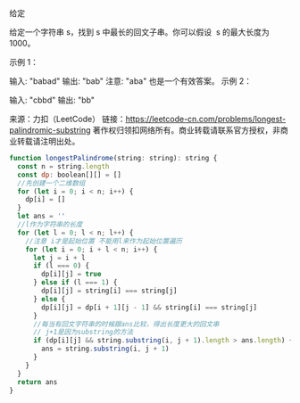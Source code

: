 给定

给定一个字符串 s，找到 s 中最长的回文子串。你可以假设  s 的最大长度为 1000。

示例 1：

输入: "babad"
输出: "bab"
注意: "aba" 也是一个有效答案。
示例 2：

输入: "cbbd"
输出: "bb"

来源：力扣（LeetCode）
链接：https://leetcode-cn.com/problems/longest-palindromic-substring
著作权归领扣网络所有。商业转载请联系官方授权，非商业转载请注明出处。

```js
function longestPalindrome(string: string): string {
  const n = string.length
  const dp: boolean[][] = []
  //先创建一个二维数组
  for (let i = 0; i < n; i++) {
    dp[i] = []
  }
  let ans = ''
  //l作为字符串的长度
  for (let l = 0; l < n; l++) {
    //注意 i才是起始位置 不能用l来作为起始位置遍历
    for (let i = 0; i + l < n; i++) {
      let j = i + l
      if (l === 0) {
        dp[i][j] = true
      } else if (l === 1) {
        dp[i][j] = string[i] === string[j]
      } else {
        dp[i][j] = dp[i + 1][j - 1] && string[i] === string[j]
      }
      //每当有回文字符串的时候跟ans比较，得出长度更大的回文串
      // j+1是因为substring的方法
      if (dp[i][j] && string.substring(i, j + 1).length > ans.length) {
        ans = string.substring(i, j + 1)
      }
    }
  }
  return ans
}
```
